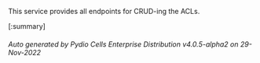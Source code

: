 






This service provides all endpoints for CRUD-ing the ACLs.

[:summary]

###### Auto generated by Pydio Cells Enterprise Distribution v4.0.5-alpha2 on 29-Nov-2022
